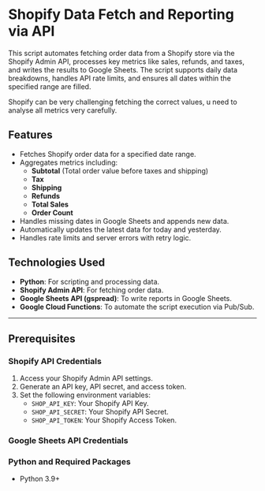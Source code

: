 # Shopify Data Fetch and Reporting via API

This script automates fetching order data from a Shopify store via the Shopify Admin API, processes key metrics like sales, refunds, and taxes, and writes the results to Google Sheets. The script supports daily data breakdowns, handles API rate limits, and ensures all dates within the specified range are filled.

Shopify can be very challenging fetching the correct values, u need to analyse all metrics very carefully.

## Features
- Fetches Shopify order data for a specified date range.
- Aggregates metrics including:
  - **Subtotal** (Total order value before taxes and shipping)
  - **Tax**
  - **Shipping**
  - **Refunds**
  - **Total Sales**
  - **Order Count**
- Handles missing dates in Google Sheets and appends new data.
- Automatically updates the latest data for today and yesterday.
- Handles rate limits and server errors with retry logic.

## Technologies Used
- **Python**: For scripting and processing data.
- **Shopify Admin API**: For fetching order data.
- **Google Sheets API (gspread)**: To write reports in Google Sheets.
- **Google Cloud Functions**: To automate the script execution via Pub/Sub.

---

## Prerequisites

### Shopify API Credentials
1. Access your Shopify Admin API settings.
2. Generate an API key, API secret, and access token.
3. Set the following environment variables:
   - `SHOP_API_KEY`: Your Shopify API Key.
   - `SHOP_API_SECRET`: Your Shopify API Secret.
   - `SHOP_API_TOKEN`: Your Shopify Access Token.

### Google Sheets API Credentials


### Python and Required Packages
- Python 3.9+
